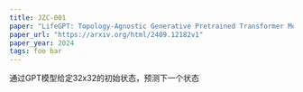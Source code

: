 ```yaml
---
title: JZC-001
paper: "LifeGPT: Topology-Agnostic Generative Pretrained Transformer Model for Cellular Automata"
paper_url: "https://arxiv.org/html/2409.12182v1" 
paper_year: 2024
tags: foo bar
---
```


通过GPT模型给定32x32的初始状态，预测下一个状态
